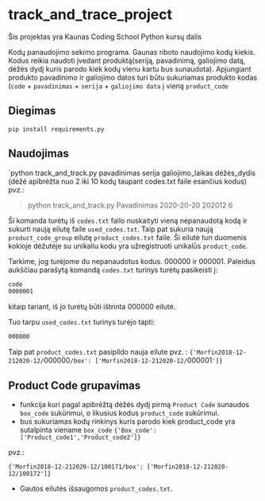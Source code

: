 # track_and_trace_project

Šis projektas yra Kaunas Coding School Python kursų dalis

Kodų panaudojimo sekimo programa. Gaunas riboto naudojimo kodų kiekis. Kodus reikia naudoti įvedant produktą(seriją, pavadinimą, galiojimo datą, dėžės dydį kuris parodo kiek kodų vienu kartu bus sunaudota). Apjungiant produkto pavadinimo ir galiojimo datos turi būtu sukuriamas produkto kodas (`code` + `pavadinimas` + `serija` + `galiojimo data` į vieną `product_code`

## Diegimas
    
`pip install requirements.py`

## Naudojimas

`python track_and_track.py  pavadinimas serija galiojimo_laikas dėžės_dydis (dėžė apibrėžta nuo 2 iki 10 kodų taupant codes.txt faile esančius kodus)
pvz.:

> python track_and_track.py Pavadinimas 2020-20-20 202012 6 

Ši komanda turėtų iš `codes.txt` failo nuskaityti vieną nepanaudotą kodą ir sukurti naują eilutę faile `used_codes.txt`. Taip pat sukuria naują `product_code_group` eilutę `product_codes.txt` faile. Ši eilutė turi duomenis kokioje dėžutėje su unikaliu kodu yra užregistruoti unikalūs `product_code`.

Tarkime, jog turėjome du nepanaudotus kodus. 000000 ir 000001.
Paleidus aukščiau parašytą komandą `codes.txt` turinys turėtų pasikeisti į:
```txt
code
0000001
```
kitaip tariant, iš jo turėtų būti ištrinta  000000 eilutė.

Tuo tarpu `used_codes.txt` turinys turėjo tapti:
```txt
000000
```
Taip pat `product_codes.txt` pasipildo nauja eilute pvz. :
`{'Morfin2018-12-212020-12/`000000`/box': ['Morfin2018-12-212020-12/`000001`']}`

## Product Code grupavimas

- funkcija kuri pagal apibrėžtą dėžės dydį pirmą `Product Code` sunaudos `box_code` sukūrimui, o likusius kodus `product_code` sukūrimui.
- bus sukuriamas kodų rinkinys kuris parodo kiek product_code yra sutalpinta viename `box_code` `{'Box_code': ['Product_code1','Product_code2']}`

pvz.:

`{'Morfin2018-12-212020-12/100171/box': ['Morfin2018-12-212020-12/100172']}`

- Gautos eilutės išsaugomos `product_codes.txt`.



